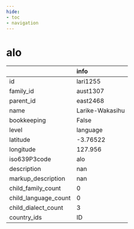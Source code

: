 ```yaml
---
hide:
- toc
- navigation
---
```

# alo
|                      | info            |
|:---------------------|:----------------|
| id                   | lari1255        |
| family_id            | aust1307        |
| parent_id            | east2468        |
| name                 | Larike-Wakasihu |
| bookkeeping          | False           |
| level                | language        |
| latitude             | -3.76522        |
| longitude            | 127.956         |
| iso639P3code         | alo             |
| description          | nan             |
| markup_description   | nan             |
| child_family_count   | 0               |
| child_language_count | 0               |
| child_dialect_count  | 3               |
| country_ids          | ID              |